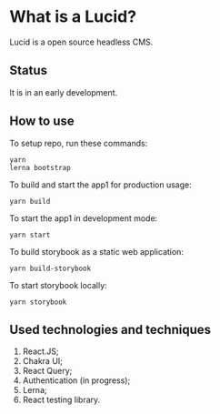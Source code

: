 # What is a Lucid?

Lucid is a open source headless CMS.

## Status

It is in an early development.

## How to use

To setup repo, run these commands:

```shell
yarn
lerna bootstrap
```

To build and start the app1 for production usage:

```shell
yarn build
```

To start the app1 in development mode:

```shell
yarn start
```

To build storybook as a static web application:

```shell
yarn build-storybook
```

To start storybook locally:

```shell
yarn storybook
```

## Used technologies and techniques

1. React.JS;
2. Chakra UI;
3. React Query;
4. Authentication (in progress);
5. Lerna;
6. React testing library.
